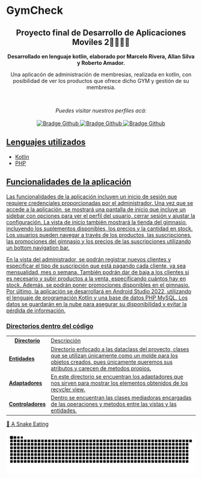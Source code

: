 # GymCheck


<h2 align="center">
    Proyecto final de Desarrollo de Aplicaciones Moviles 2👋🤓☝🏻
</h2>

<p align="center">
    <b>Desarrollado en lenguaje kotlin, elaborado por Marcelo Rivera, Allan Silva y Roberto Amador.</b>
</p>

<p align="center">
    Una aplicacón de administración de membresias, realizada en kotlin, con posibilidad de ver los productos que ofrece dicho GYM y gestión de su membresia.
</p>

<br />
<p align="center">
    <i>Puedes visitar nuestros perfiles acá:</i>
    <br/><br/>
    <a href="https://github.com/Chocoyito" target="_blank">
        <img src="https://img.shields.io/badge/-Github-000?logo=github&style=for-the-badge&logoColor=white" alt="Bradge Github" />
    </a>
    <a href="https://github.com/MrSty" target="_blank">
        <img src="https://img.shields.io/badge/-Github-000?logo=github&style=for-the-badge&logoColor=white" alt="Bradge Github" />
    </a>
    <a href="https://github.com/Xeppyz" target="_blank">
        <img src="https://img.shields.io/badge/-Github-000?logo=github&style=for-the-badge&logoColor=white" alt="Bradge Github" />
  
</p>
	
## Lenguajes utilizados
	
- Kotlin
- PHP

	
## Funcionalidades de la aplicación
Las funcionalidades de la aplicación incluyen un inicio de sesión que requiere credenciales proporcionadas por el administrador. Una vez que se accede a la aplicación, se mostrará una pantalla de inicio que incluye un sidebar con opciones para ver el perfil del usuario, cerrar sesión y ajustar la configuración. La vista de inicio también mostrará la tienda del gimnasio, incluyendo los suplementos disponibles, los precios y la cantidad en stock. Los usuarios pueden navegar a través de los productos, las suscripciones, las promociones del gimnasio y los precios de las suscripciones utilizando un bottom navigation bar.
	
En la vista del administrador, se podrán registrar nuevos clientes y especificar el tipo de suscripción que está pagando cada cliente, ya sea mensualidad, mes o semana. También podrán dar de baja a los clientes si es necesario y subir productos a la venta, especificando cuántos hay en stock. Además, se podrán poner promociones disponibles en el gimnasio.
Por último, la aplicación se desarrollará en Android Studio 2022, utilizando el lenguaje de programación Kotlin y una base de datos PHP MySQL. Los datos se guardarán en la nube para asegurar su disponibilidad y evitar la pérdida de información.

	
### Directorios dentro del código

<table width="100%">
    <tr>
        <th>Directorio</th>
        <td>Descripción</td>
    </tr>
    <tr>
	<td><strong>Entidades</strong></th>
       <td>Directorio enfocado a las dataclass del proyecto, clases que se utilizan únicamente como un molde para los objetos creados, pues únicamente queremos sus atributos y carecen de metodos propios.</td>
    </tr>
    <tr>
        <td><strong>Adaptadores</strong></th>
        <td>En este directorio se encuentran los adaptadores que nos sirven para mostrar los elementos obtenidos de los recycler view.</td>
    </tr>
    <tr>
        <td><strong>Controladores</strong></th>
        <td>Dentro se encuentran las clases mediadoras encargadas de las operaciones y metodos entre las vistas y las entidades.</td>
    </tr>
</table>


🐍 A Snake Eating
	
<p align = "center">
	<img src = "https://github.com/7oSkaaa/7oSkaaa/blob/output/github-contribution-grid-snake.svg?" alt = "Snake Game"/>
</p>
